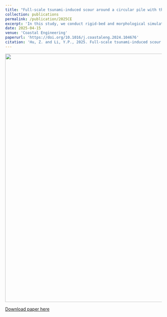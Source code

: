 ```yaml
---
title: "Full-scale tsunami-induced scour around a circular pile with three-dimensional seepage"
collection: publications
permalink: /publication/2025CE
excerpt: 'In this study, we conduct rigid-bed and morphological simulations to investigate the role of seepage response in full-scale tsunami-induced flow features and sediment transport around a circular pile.'
date: 2025-04-15
venue: 'Coastal Engineering'
paperurl: 'https://doi.org/10.1016/j.coastaleng.2024.104676'
citation: 'Hu, Z. and Li, Y.P., 2025. Full-scale tsunami-induced scour around a circular pile with three-dimensional seepage. <i>Coast. Eng.</i>, 197: 104676.'
---
```

<div align=center><img src="http://huzhengyu.github.io/images/2025CE.jpg" width = 800></div>

[Download paper here](http://huzhengyu.github.io/files/2025CE.pdf)